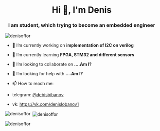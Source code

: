 <h1 align="center">Hi 👋, I'm Denis</h1>
<h3 align="center">I am student, which trying to become an embedded engineer</h3>

<p align="left"> <img src="https://komarev.com/ghpvc/?username=denisoffor&label=Profile%20views&color=0e75b6&style=flat" alt="denisoffor" /> </p>

- 🔭 I’m currently working on **implementation of I2C on verilog**

- 🌱 I’m currently learning **FPGA, STM32 and different sensors**

- 👯 I’m looking to collaborate on **....Am I?**

- 🤝 I’m looking for help with **....Am I?**

- 📫 How to reach me:
-  telegram: [@debisbibanov](https://t.me/debisbibanov)
-  vk:       https://vk.com/denislobanov1   
<p align="left">
</p>

<p><img align="left" src="https://github-readme-stats.vercel.app/api/top-langs?username=denisoffor&show_icons=true&theme=dark&locale=en&layout=compact" alt="denisoffor" /></p>

<p>&nbsp;<img align="center" src="https://github-readme-stats.vercel.app/api?username=denisoffor&show_icons=true&theme=dark&locale=en" alt="denisoffor" /></p>

<p><img align="center" src="https://github-readme-streak-stats.herokuapp.com/?user=denisoffor&theme=dark" alt="denisoffor" /></p>
